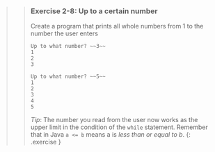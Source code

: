 >>### Exercise 2-8: Up to a certain number
>>
>>Create a program that prints all whole numbers from 1 to the number the user enters
>>
>>```output
>>Up to what number? ~~3~~
>>1
>>2
>>3
>>```
>>
>>```output
>>Up to what number? ~~5~~
>>1
>>2
>>3
>>4
>>5
>>```
>>
>>*Tip*: The number you read from the user now works as the upper limit in the condition of the `while` statement. Remember that in Java `a <= b` means a is *less than or equal to b*.
>{: .exercise }